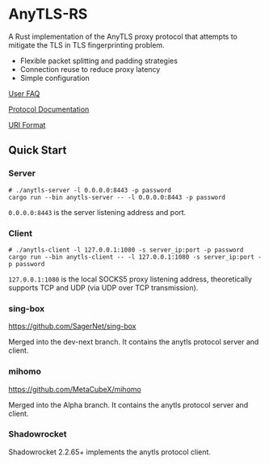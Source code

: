 # AnyTLS-RS

A Rust implementation of the AnyTLS proxy protocol that attempts to mitigate the TLS in TLS fingerprinting problem.

- Flexible packet splitting and padding strategies
- Connection reuse to reduce proxy latency
- Simple configuration

[User FAQ](./docs/faq.md)

[Protocol Documentation](./docs/protocol.md)

[URI Format](./docs/uri_scheme.md)

## Quick Start

### Server

```shell
# ./anytls-server -l 0.0.0.0:8443 -p password
cargo run --bin anytls-server -- -l 0.0.0.0:8443 -p password
```

`0.0.0.0:8443` is the server listening address and port.

### Client

```shell
# ./anytls-client -l 127.0.0.1:1080 -s server_ip:port -p password
cargo run --bin anytls-client -- -l 127.0.0.1:1080 -s server_ip:port -p password
```

`127.0.0.1:1080` is the local SOCKS5 proxy listening address, theoretically supports TCP and UDP (via UDP over TCP transmission).

### sing-box

https://github.com/SagerNet/sing-box

Merged into the dev-next branch. It contains the anytls protocol server and client.

### mihomo

https://github.com/MetaCubeX/mihomo

Merged into the Alpha branch. It contains the anytls protocol server and client.

### Shadowrocket

Shadowrocket 2.2.65+ implements the anytls protocol client.
